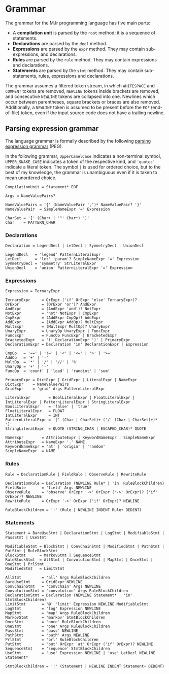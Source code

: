 # Grammar

The grammar for the MJr programming language has five main parts:

- A **compilation unit** is parsed by the `root` method; it is a sequence of statements.
- **Declarations** are parsed by the `decl` method. 
- **Expressions** are parsed by the `expr` method. They may contain sub-expressions, and declarations.
- **Rules** are parsed by the `rule` method. They may contain expressions and declarations.
- **Statements** are parsed by the `stmt` method. They may contain sub-statements, rules, expressions and declarations.

The grammar assumes a filtered token stream, in which `WHITESPACE` and `COMMENT` tokens are removed, `NEWLINE` tokens inside brackets are removed, and consecutive `NEWLINE` tokens are collapsed into one. Newlines which occur between parentheses, square brackets or braces are also removed. Additionally, a `NEWLINE` token is assumed to be present before the `EOF` (end-of-file) token, even if the input source code does not have a trailing newline.


## Parsing expression grammar

The language grammar is formally described by the following [parsing expression grammar](https://en.wikipedia.org/wiki/Parsing_expression_grammar) (PEG).

In the following grammar, `UpperCamelCase` indicates a non-terminal symbol, `UPPER_SNAKE_CASE` indicates a token of the respective kind, and `'quotes'` indicate a literal token. The symbol `|` is used for ordered choice, but to the best of my knowledge, the grammar is unambiguous even if it is taken to mean unordered choice.

```
CompilationUnit = Statement* EOF

Args = NameValuePairs?

NameValuePairs = '{' (NameValuePair ',')* NameValuePair? '}'
NameValuePair  = SimpleNameExpr '=' Expression

CharSet = '[' (Char+ | '^' Char*) ']'
Char    = PATTERN_CHAR
```

### Declarations

```
Declaration = LegendDecl | LetDecl | SymmetryDecl | UnionDecl

LegendDecl   = 'legend' PatternLiteralExpr
LetDecl      = 'let' 'param'? SimpleNameExpr '=' Expression
SymmetryDecl = 'symmetry' StrLiteralExpr
UnionDecl    = 'union' PatternLiteralExpr '=' Expression
```

### Expressions

```
Expression = TernaryExpr

TernaryExpr     = OrExpr ('if' OrExpr 'else' TernaryExpr)?
OrExpr          = (OrExpr 'or')? AndExpr
AndExpr         = (AndExpr 'and')? NotExpr
NotExpr         = 'not' NotExpr | CmpExpr
CmpExpr         = (AddExpr CmpOp)? AddExpr
AddExpr         = (AddExpr AddOp)? MultExpr
MultExpr        = (MultExpr MultOp)? UnaryExpr
UnaryExpr       = UnaryOp UnaryExpr | FuncExpr
FuncExpr        = FuncOp FuncExpr | BracketedExpr
BracketedExpr   = '(' DeclarationExpr ')' | PrimaryExpr
DeclarationExpr = Declaration 'in' DeclarationExpr | Expression

CmpOp   = '==' | '!=' | '<' | '<=' | '>' | '>='
AddOp   = '+' | '-'
MultOp  = '*' | '/' | '//' | '%'
UnaryOp = '+' | '-'
FuncOp  = 'count' | 'load' | 'randint' | 'sum'

PrimaryExpr = DictExpr | GridExpr | LiteralExpr | NameExpr
DictExpr    = NameValuePairs
GridExpr    = 'grid' Args PatternLiteralExpr

LiteralExpr        = BoolLiteralExpr | FloatLiteralExpr | IntLiteralExpr | PatternLiteralExpr | StringLiteralExpr
BoolLiteralExpr    = 'false' | 'true'
FloatLiteralExpr   = FLOAT
IntLiteralExpr     = INT
PatternLiteralExpr = '[' (Char | CharSet)+ ('/' (Char | CharSet)+)* ']'
StringLiteralExpr  = QUOTE (STRING_CHAR | ESCAPED_CHAR)* QUOTE

NameExpr        = AttributeExpr | KeywordNameExpr | SimpleNameExpr
AttributeExpr   = NameExpr '.' NAME
KeywordNameExpr = 'at' | 'origin' | 'random'
SimpleNameExpr  = NAME
```

### Rules

```
Rule = DeclarationRule | FieldRule | ObserveRule | RewriteRule

DeclarationRule = Declaration (NEWLINE Rule* | 'in' RuleBlockChildren)
FieldRule       = 'field' Args NEWLINE
ObserveRule     = 'observe' OrExpr '->' OrExpr ('->' OrExpr)? ('if' OrExpr)? NEWLINE
RewriteRule     = OrExpr '->' OrExpr ('if' OrExpr)? NEWLINE

RuleBlockChildren = ':' (Rule | NEWLINE INDENT Rule+ DEDENT)
```

### Statements

```
Statement = BareUseStmt | DeclarationStmt | LogStmt | ModifiableStmt | PassStmt | UseStmt

ModifiableStmt = BlockStmt | ConvChainStmt | ModifiedStmt | PathStmt | PutStmt | RuleBlockStmt
BlockStmt      = MarkovStmt | SequenceStmt
RuleBlockStmt  = AllStmt | ConvolutionStmt | MapStmt | OnceStmt | OneStmt | PrlStmt
ModifiedStmt   = LimitStmt

AllStmt         = 'all' Args RuleBlockChildren
BareUseStmt     = GridExpr NEWLINE
ConvChainStmt   = 'convchain' Args NEWLINE
ConvolutionStmt = 'convolution' Args RuleBlockChildren
DeclarationStmt = Declaration (NEWLINE Statement* | 'in' StmtBlockChildren)
LimitStmt       = '@' 'limit' Expression NEWLINE ModifiableStmt
LogStmt         = 'log' Expression NEWLINE
MapStmt         = 'map' Args RuleBlockChildren
MarkovStmt      = 'markov' StmtBlockChildren
OnceStmt        = 'once' RuleBlockChildren
OneStmt         = 'one' Args RuleBlockChildren
PassStmt        = 'pass' NEWLINE
PathStmt        = 'path' Args NEWLINE
PrlStmt         = 'prl' RuleBlockChildren
PutStmt         = 'put' OrExpr 'at' OrExpr ('if' OrExpr)? NEWLINE
SequenceStmt    = 'sequence' StmtBlockChildren
UseStmt         = 'use' Expression NEWLINE | 'use' LetDecl NEWLINE Statement*

StmtBlockChildren = ':' (Statement | NEWLINE INDENT Statement+ DEDENT)
```
